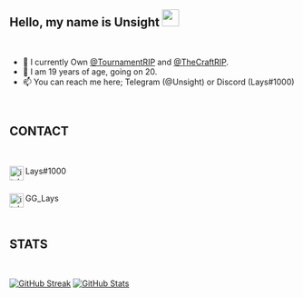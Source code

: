 ## Hello, my name is Unsight <img src="https://raw.githubusercontent.com/aemmadi/aemmadi/master/wave.gif" width="30px">

</br>

- 🔭 I currently Own [@TournamentRIP](https://github.com/TournamentRIP) and [@TheCraftRIP](https://github.com/orgs/TheCraftRIP).  
- 🌱 I am 19 years of age, going on 20.  
- 📫 You can reach me here; Telegram (@Unsight) or Discord (Lays#1000)

</br>

## CONTACT

</br>

<img align="left" alt="itsLays" target="_blank" width="25px" src="https://raw.githubusercontent.com/anuraghazra/anuraghazra/master/assets/discord-round.svg"/> Lays#1000

</br><img align="left" alt="itsLays" target="_blank" width="25px" src="https://raw.githubusercontent.com/anuraghazra/anuraghazra/master/assets/twitter.svg"/> GG_Lays

</br>

## STATS

</br>

[![GitHub Streak](http://github-readme-streak-stats.herokuapp.com?user=itsLays&theme=radical&ring=9F00DD&fire=DD2727)](https://git.io/streak-stats)
[![GitHub Stats](https://github-readme-stats.vercel.app/api?username=itsLays&show_icons=true&count_private=true&include_all_commits=true&theme=radical)](https://github.com/itsLays/)
